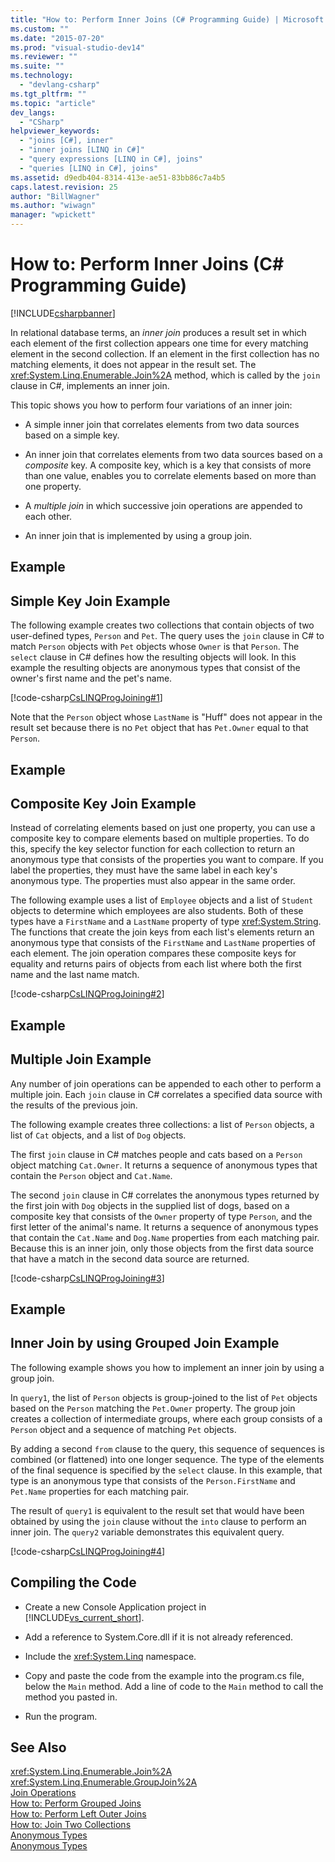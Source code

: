 ```yaml
---
title: "How to: Perform Inner Joins (C# Programming Guide) | Microsoft Docs"
ms.custom: ""
ms.date: "2015-07-20"
ms.prod: "visual-studio-dev14"
ms.reviewer: ""
ms.suite: ""
ms.technology: 
  - "devlang-csharp"
ms.tgt_pltfrm: ""
ms.topic: "article"
dev_langs: 
  - "CSharp"
helpviewer_keywords: 
  - "joins [C#], inner"
  - "inner joins [LINQ in C#]"
  - "query expressions [LINQ in C#], joins"
  - "queries [LINQ in C#], joins"
ms.assetid: d9edb404-8314-413e-ae51-83bb86c7a4b5
caps.latest.revision: 25
author: "BillWagner"
ms.author: "wiwagn"
manager: "wpickett"
---
```

# How to: Perform Inner Joins (C# Programming Guide)
[!INCLUDE[csharpbanner](../../../includes/csharpbanner.md)]

In relational database terms, an *inner join* produces a result set in which each element of the first collection appears one time for every matching element in the second collection. If an element in the first collection has no matching elements, it does not appear in the result set. The <xref:System.Linq.Enumerable.Join%2A> method, which is called by the `join` clause in C#, implements an inner join.  
  
 This topic shows you how to perform four variations of an inner join:  
  
-   A simple inner join that correlates elements from two data sources based on a simple key.  
  
-   An inner join that correlates elements from two data sources based on a *composite* key. A composite key, which is a key that consists of more than one value, enables you to correlate elements based on more than one property.  
  
-   A *multiple join* in which successive join operations are appended to each other.  
  
-   An inner join that is implemented by using a group join.  
  
## Example  
  
## Simple Key Join Example  
 The following example creates two collections that contain objects of two user-defined types, `Person` and `Pet`. The query uses the `join` clause in C# to match `Person` objects with `Pet` objects whose `Owner` is that `Person`. The `select` clause in C# defines how the resulting objects will look. In this example the resulting objects are anonymous types that consist of the owner's first name and the pet's name.  
  
 [!code-csharp[CsLINQProgJoining#1](../../../snippets/csharp/VS_Snippets_VBCSharp/CsLINQProgJoining/CS/joins.cs#1)]  
  
 Note that the `Person` object whose `LastName` is "Huff" does not appear in the result set because there is no `Pet` object that has `Pet.Owner` equal to that `Person`.  
  
## Example  
  
## Composite Key Join Example  
 Instead of correlating elements based on just one property, you can use a composite key to compare elements based on multiple properties. To do this, specify the key selector function for each collection to return an anonymous type that consists of the properties you want to compare. If you label the properties, they must have the same label in each key's anonymous type. The properties must also appear in the same order.  
  
 The following example uses a list of `Employee` objects and a list of `Student` objects to determine which employees are also students. Both of these types have a `FirstName` and a `LastName` property of type <xref:System.String>. The functions that create the join keys from each list's elements return an anonymous type that consists of the `FirstName` and `LastName` properties of each element. The join operation compares these composite keys for equality and returns pairs of objects from each list where both the first name and the last name match.  
  
 [!code-csharp[CsLINQProgJoining#2](../../../snippets/csharp/VS_Snippets_VBCSharp/CsLINQProgJoining/CS/joins.cs#2)]  
  
## Example  
  
## Multiple Join Example  
 Any number of join operations can be appended to each other to perform a multiple join. Each `join` clause in C# correlates a specified data source with the results of the previous join.  
  
 The following example creates three collections: a list of `Person` objects, a list of `Cat` objects, and a list of `Dog` objects.  
  
 The first `join` clause in C# matches people and cats based on a `Person` object matching `Cat.Owner`. It returns a sequence of anonymous types that contain the `Person` object and `Cat.Name`.  
  
 The second `join` clause in C# correlates the anonymous types returned by the first join with `Dog` objects in the supplied list of dogs, based on a composite key that consists of the `Owner` property of type `Person`, and the first letter of the animal's name. It returns a sequence of anonymous types that contain the `Cat.Name` and `Dog.Name` properties from each matching pair. Because this is an inner join, only those objects from the first data source that have a match in the second data source are returned.  
  
 [!code-csharp[CsLINQProgJoining#3](../../../snippets/csharp/VS_Snippets_VBCSharp/CsLINQProgJoining/CS/joins.cs#3)]  
  
## Example  
  
## Inner Join by using Grouped Join Example  
 The following example shows you how to implement an inner join by using a group join.  
  
 In `query1`, the list of `Person` objects is group-joined to the list of `Pet` objects based on the `Person` matching the `Pet.Owner` property. The group join creates a collection of intermediate groups, where each group consists of a `Person` object and a sequence of matching `Pet` objects.  
  
 By adding a second `from` clause to the query, this sequence of sequences is combined (or flattened) into one longer sequence. The type of the elements of the final sequence is specified by the `select` clause. In this example, that type is an anonymous type that consists of the `Person.FirstName` and `Pet.Name` properties for each matching pair.  
  
 The result of `query1` is equivalent to the result set that would have been obtained by using the `join` clause without the `into` clause to perform an inner join. The `query2` variable demonstrates this equivalent query.  
  
 [!code-csharp[CsLINQProgJoining#4](../../../snippets/csharp/VS_Snippets_VBCSharp/CsLINQProgJoining/CS/joins.cs#4)]  
  
## Compiling the Code  
  
-   Create a new Console Application project in [!INCLUDE[vs_current_short](../../../includes/vs-current-short-md.md)].  
  
-   Add a reference to System.Core.dll if it is not already referenced.  
  
-   Include the <xref:System.Linq> namespace.  
  
-   Copy and paste the code from the example into the program.cs file, below the `Main` method. Add a line of code to the `Main` method to call the method you pasted in.  
  
-   Run the program.  
  
## See Also  
 <xref:System.Linq.Enumerable.Join%2A>   
 <xref:System.Linq.Enumerable.GroupJoin%2A>   
 [Join Operations](../Topic/Join%20Operations.md)   
 [How to: Perform Grouped Joins](../../../csharp/programming-guide/linq-query-expressions/how-to-perform-grouped-joins.md)   
 [How to: Perform Left Outer Joins](../../../csharp/programming-guide/linq-query-expressions/how-to-perform-left-outer-joins.md)   
 [How to: Join Two Collections](../Topic/How%20to:%20Join%20Two%20Collections%20\(C%23\)%20\(LINQ%20to%20XML\).md)   
 [Anonymous Types](../../../csharp/programming-guide/classes-and-structs/anonymous-types.md)   
 [Anonymous Types](../../../visual-basic/programming-guide/language-features/objects-and-classes/anonymous-types.md)